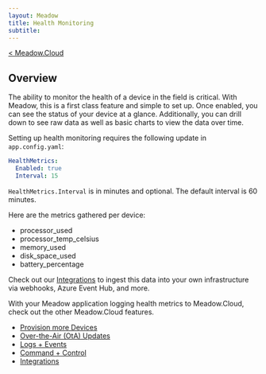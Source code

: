 ```yaml
---
layout: Meadow
title: Health Monitoring
subtitle:
---
```


[< Meadow.Cloud](../)

## Overview

The ability to monitor the health of a device in the field is critical. With Meadow, this is a first class feature and simple to set up. Once enabled, you can see the status of your device at a glance. Additionally, you can drill down to see raw data as well as basic charts to view the data over time.

Setting up health monitoring requires the following update in `app.config.yaml`:

```yaml
HealthMetrics:
  Enabled: true
  Interval: 15
```

`HealthMetrics.Interval` is in minutes and optional. The default interval is 60 minutes.

Here are the metrics gathered per device:

* processor_used
* processor_temp_celsius
* memory_used
* disk_space_used
* battery_percentage

Check out our [Integrations](../Integrations/) to ingest this data into your own infrastructure via webhooks, Azure Event Hub, and more.

With your Meadow application logging health metrics to Meadow.Cloud, check out the other Meadow.Cloud features.

* [Provision more Devices](../Device_Provisioning/)
* [Over-the-Air (OtA) Updates](../OtA_Updates/)
* [Logs + Events](../Logs_Events/)
* [Command + Control](../Command_Control/)
* [Integrations](../Integrations/)
